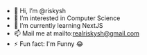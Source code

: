 - 👋 Hi, I’m @riskysh
- 👀 I’m interested in Computer Science
- 🌱 I’m currently learning NextJS
- 📫 Mail me at mailto:realriskysh@gmail.com
- ⚡ Fun fact: I'm Funny :joy:

<!---
riskysh/riskysh is a ✨ special ✨ repository because its `README.md` (this file) appears on your GitHub profile.
You can click the Preview link to take a look at your changes.
--->
